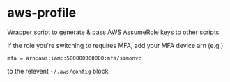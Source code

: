 # aws-profile
Wrapper script to generate &amp; pass AWS AssumeRole keys to other scripts

If the role you're switching to requires MFA, add your MFA device arn  (e.g.)
```
mfa = arn:aws:iam::500000000000:mfa/simonvc
```

to the relevent `~/.aws/config` block
